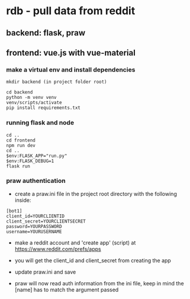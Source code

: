# rdb - pull data from reddit

## backend: flask, praw

## frontend: vue.js with vue-material

### make a virtual env and install dependencies

```
mkdir backend (in project folder root)

cd backend
python -m venv venv
venv/scripts/activate
pip install requirements.txt
```

### running flask and node

```
cd ..
cd frontend
npm run dev
cd ..
$env:FLASK_APP="run.py"
$env:FLASK_DEBUG=1
flask run
```

### praw authentication

- create a praw.ini file in the project root directory with the following inside:

```
[bot1]
client_id=YOURCLIENTID
client_secret=YOURCLIENTSECRET
password=YOURPASSWORD
username=YOURUSERNAME
```

- make a reddit account and 'create app' (script) at https://www.reddit.com/prefs/apps

- you will get the client_id and client_secret from creating the app

- update praw.ini and save

- praw will now read auth information from the ini file, keep in mind the [name] has to match the argument passed
